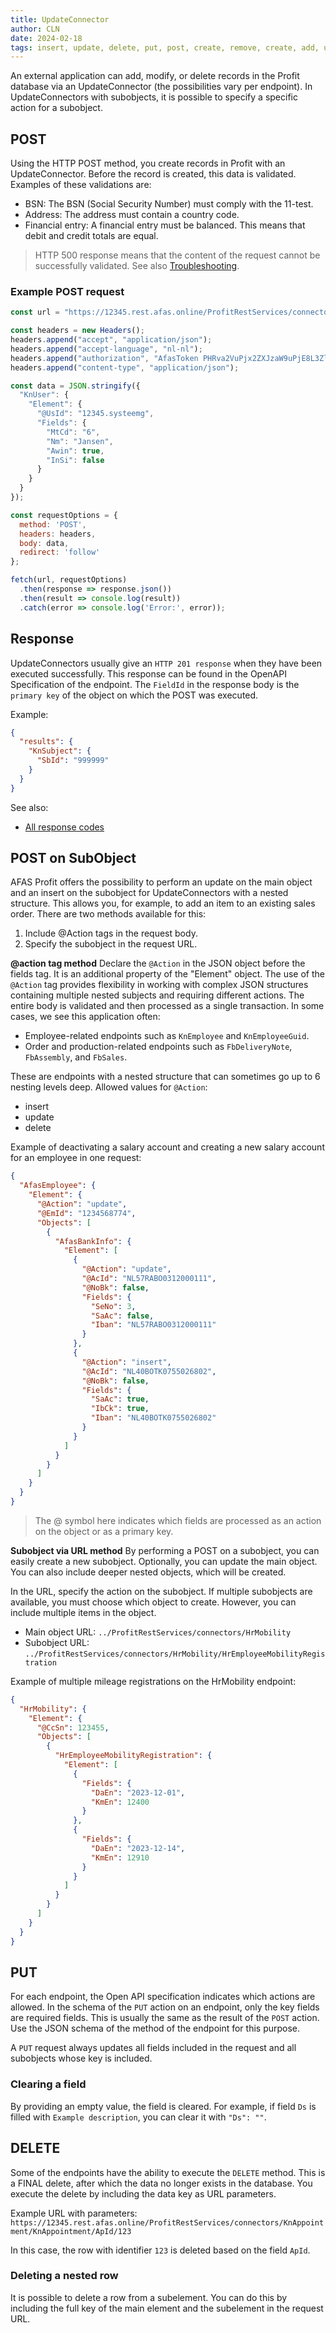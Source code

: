 ```yaml
---
title: UpdateConnector
author: CLN
date: 2024-02-18
tags: insert, update, delete, put, post, create, remove, create, add, update
---
```

An external application can add, modify, or delete records in the Profit database via an UpdateConnector (the possibilities vary per endpoint). In UpdateConnectors with subobjects, it is possible to specify a specific action for a subobject.

## POST

Using the HTTP POST method, you create records in Profit with an UpdateConnector. Before the record is created, this data is validated. Examples of these validations are:

- BSN: The BSN (Social Security Number) must comply with the 11-test.
- Address: The address must contain a country code.
- Financial entry: A financial entry must be balanced. This means that debit and credit totals are equal.

> HTTP 500 response means that the content of the request cannot be successfully validated. See also [Troubleshooting](./Troubleshooting).

### Example POST request

``` javascript
const url = "https://12345.rest.afas.online/ProfitRestServices/connectors/KnUser";

const headers = new Headers();
headers.append("accept", "application/json");
headers.append("accept-language", "nl-nl");
headers.append("authorization", "AfasToken PHRva2VuPjx2ZXJzaW9uPjE8L3ZlcnNpb04+PGRhdGE+QURFMzcwQkU4REFGNDBEMEExN0ZGQjkxNEU0MjY3NUU5OTk4QzJENTQ2QTJGNEZBM0U0RjNBQkZBODY3Qjk2RjwvZGF0YT48L3Rva2VuPg==");
headers.append("content-type", "application/json");

const data = JSON.stringify({
  "KnUser": {
    "Element": {
      "@UsId": "12345.systeemg",
      "Fields": {
        "MtCd": "6",
        "Nm": "Jansen",
        "Awin": true,
        "InSi": false
      }
    }
  }
});

const requestOptions = {
  method: 'POST',
  headers: headers,
  body: data,
  redirect: 'follow'
};

fetch(url, requestOptions)
  .then(response => response.json())
  .then(result => console.log(result))
  .catch(error => console.log('Error:', error));
```

## Response

UpdateConnectors usually give an `HTTP 201 response` when they have been executed successfully. This response can be found in the OpenAPI Specification of the endpoint. The `FieldId` in the response body is the `primary key` of the object on which the POST was executed.

Example:

```json
{
  "results": {
    "KnSubject": {
      "SbId": "999999"
    }
  }
}
```

See also:

- [All response codes](./Troubleshooting#http-codes)

## POST on SubObject

AFAS Profit offers the possibility to perform an update on the main object and an insert on the subobject for UpdateConnectors with a nested structure. This allows you, for example, to add an item to an existing sales order. There are two methods available for this:

 1. Include @Action tags in the request body.
 2. Specify the subobject in the request URL.

**@action tag method**
Declare the `@Action` in the JSON object before the fields tag. It is an additional property of the "Element" object. The use of the `@Action` tag provides flexibility in working with complex JSON structures containing multiple nested subjects and requiring different actions. The entire body is validated and then processed as a single transaction. In some cases, we see this application often:

- Employee-related endpoints such as `KnEmployee` and `KnEmployeeGuid`.
- Order and production-related endpoints such as `FbDeliveryNote`, `FbAssembly`, and `FbSales`.

These are endpoints with a nested structure that can sometimes go up to 6 nesting levels deep.
Allowed values for `@Action`:

- insert
- update
- delete

Example of deactivating a salary account and creating a new salary account for an employee in one request:

``` json
{
  "AfasEmployee": {
    "Element": {
      "@Action": "update",
      "@EmId": "1234568774",
      "Objects": [
        {
          "AfasBankInfo": {
            "Element": [
              {
                "@Action": "update",
                "@AcId": "NL57RABO0312000111",
                "@NoBk": false,
                "Fields": {
                  "SeNo": 3,
                  "SaAc": false,
                  "Iban": "NL57RABO0312000111"
                }
              },
              {
                "@Action": "insert",
                "@AcId": "NL40BOTK0755026802",
                "@NoBk": false,
                "Fields": {
                  "SaAc": true,
                  "IbCk": true,
                  "Iban": "NL40BOTK0755026802"
                }
              }
            ]
          }
        }
      ]
    }
  }
}
```

> The @ symbol here indicates which fields are processed as an action on the object or as a primary key.

**Subobject via URL method**
By performing a POST on a subobject, you can easily create a new subobject. Optionally, you can update the main object. You can also include deeper nested objects, which will be created.

In the URL, specify the action on the subobject. If multiple subobjects are available, you must choose which object to create. However, you can include multiple items in the object.

- Main object URL: `../ProfitRestServices/connectors/HrMobility`
- Subobject URL: `../ProfitRestServices/connectors/HrMobility/HrEmployeeMobilityRegistration`

Example of multiple mileage registrations on the HrMobility endpoint:

``` json
{
  "HrMobility": {
    "Element": {
      "@CcSn": 123455,
      "Objects": [
        {
          "HrEmployeeMobilityRegistration": {
            "Element": [
              {
                "Fields": {
                  "DaEn": "2023-12-01",
                  "KmEn": 12400
                }
              },
              {
                "Fields": {
                  "DaEn": "2023-12-14",
                  "KmEn": 12910
                }
              }
            ]
          }
        }
      ]
    }
  }
}
```

## PUT

For each endpoint, the Open API specification indicates which actions are allowed. In the schema of the `PUT` action on an endpoint, only the key fields are required fields. This is usually the same as the result of the `POST` action. Use the JSON schema of the method of the endpoint for this purpose.

A `PUT` request always updates all fields included in the request and all subobjects whose key is included.

### Clearing a field

By providing an empty value, the field is cleared. For example, if field `Ds` is filled with `Example description`, you can clear it with `"Ds": ""`.

## DELETE

Some of the endpoints have the ability to execute the `DELETE` method. This is a FINAL delete, after which the data no longer exists in the database. You execute the delete by including the data key as URL parameters.

Example URL with parameters: `https://12345.rest.afas.online/ProfitRestServices/connectors/KnAppointment/KnAppointment/ApId/123`

In this case, the row with identifier `123` is deleted based on the field `ApId`.

### Deleting a nested row

It is possible to delete a row from a subelement. You can do this by including the full key of the main element and the subelement in the request URL.
